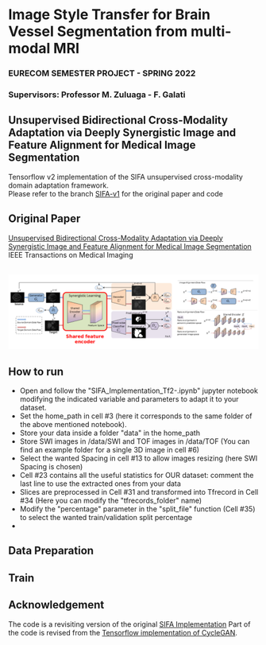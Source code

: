 # Image Style Transfer for Brain Vessel Segmentation from multi-modal MRI
### EURECOM SEMESTER PROJECT - SPRING 2022
### Supervisors: Professor M. Zuluaga - F. Galati

## Unsupervised Bidirectional Cross-Modality Adaptation via Deeply Synergistic Image and Feature Alignment for Medical Image Segmentation

Tensorflow v2 implementation of the SIFA unsupervised cross-modality domain adaptation framework. <br/>
Please refer to the branch [SIFA-v1](https://github.com/cchen-cc/SIFA/tree/SIFA-v1) for the original paper and code <br/>

## Original Paper
[Unsupervised Bidirectional Cross-Modality Adaptation via Deeply Synergistic Image and Feature Alignment for Medical Image Segmentation](https://arxiv.org/abs/2002.02255)
<br/>
IEEE Transactions on Medical Imaging
<br/>
<br/>
<p align="center">
  <img src="Network.png">
</p>

## How to run
* Open and follow the "SIFA_Implementation_Tf2-.ipynb" jupyter notebook modifying the indicated variable and parameters to adapt it to your dataset.
* Set the home_path in cell #3 (here it corresponds to the same folder of the above mentioned notebook).
* Store your data inside a folder "data" in the home_path
* Store SWI images in /data/SWI and TOF images in /data/TOF (You can find an example folder for a single 3D image in cell #6)
* Select the wanted Spacing in cell #13 to allow images resizing (here SWI Spacing is chosen)
* Cell #23 contains all the useful statistics for OUR dataset: comment the last line to use the extracted ones from your data
* Slices are preprocessed in Cell #31 and transformed into Tfrecord in Cell #34 (Here you can modify the "tfrecords_folder" name)
* Modify the "percentage" parameter in the "split_file" function (Cell #35) to select the wanted train/validation split percentage
* 


## Data Preparation

## Train

## Acknowledgement
The code is a revisiting version of the original [SIFA Implementation](https://github.com/cchen-cc/SIFA/tree/SIFA-v1)
Part of the code is revised from the [Tensorflow implementation of CycleGAN](https://github.com/leehomyc/cyclegan-1).


